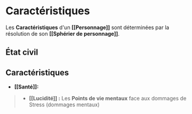 # Caractéristiques

Les **Caractéristiques** d'un **[[Personnage]]** 
sont déterminées par la résolution de son **[[Sphérier de personnage]]**.

## État civil
## Caractéristiques
- **[[Santé]]:** 

> - **[[Lucidité]] :** Les **Points de vie mentaux** face aux dommages de Stress (dommages mentaux)